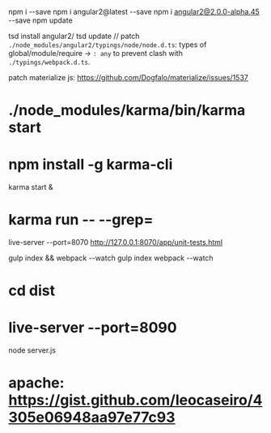 npm i <pkg> --save
npm i angular2@latest --save
npm i angular2@2.0.0-alpha.45 --save
npm update

tsd install angular2/
tsd update
// patch `./node_modules/angular2/typings/node/node.d.ts`: types of global/module/require -> `: any` to prevent clash with `./typings/webpack.d.ts`.

patch materialize js: https://github.com/Dogfalo/materialize/issues/1537

# ./node_modules/karma/bin/karma start
# npm install -g karma-cli
karma start &
# karma run -- --grep=<pattern>
live-server --port=8070
http://127.0.0.1:8070/app/unit-tests.html

gulp index && webpack --watch
gulp index
webpack --watch

# cd dist
# live-server --port=8090
node server.js
# apache: https://gist.github.com/leocaseiro/4305e06948aa97e77c93
